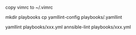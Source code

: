 copy vimrc to ~/.vimrc

mkdir playbooks
cp yamllint-config playbooks/.yamllint

yamllint playbooks/xxx.yml
annsible-lint playbooks/xxx.yml


